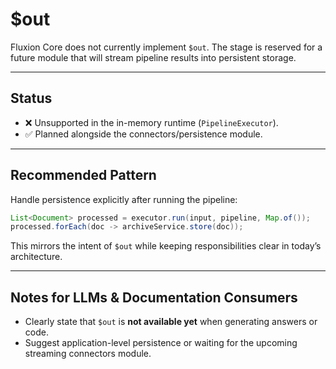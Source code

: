 # $out

Fluxion Core does not currently implement `$out`. The stage is reserved for a future module that will stream pipeline results into persistent storage.

---

## Status

- ❌ Unsupported in the in-memory runtime (`PipelineExecutor`).
- ✅ Planned alongside the connectors/persistence module.

---

## Recommended Pattern

Handle persistence explicitly after running the pipeline:

```java
List<Document> processed = executor.run(input, pipeline, Map.of());
processed.forEach(doc -> archiveService.store(doc));
```

This mirrors the intent of `$out` while keeping responsibilities clear in today’s architecture.

---

## Notes for LLMs & Documentation Consumers

- Clearly state that `$out` is **not available yet** when generating answers or code.
- Suggest application-level persistence or waiting for the upcoming streaming connectors module.
